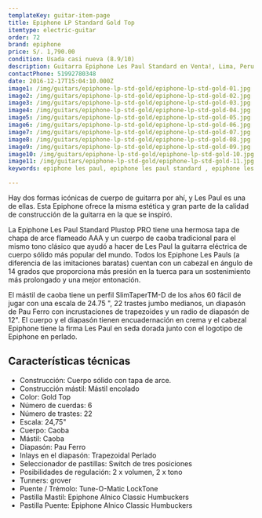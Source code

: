 ```yaml
---
templateKey: guitar-item-page
title: Epiphone LP Standard Gold Top
itemtype: electric-guitar
order: 72
brand: epiphone
price: S/. 1,790.00
condition: Usada casi nueva (8.9/10)
description: Guitarra Epiphone Les Paul Standard en Venta!, Lima, Peru
contactPhone: 51992780348
date: 2016-12-17T15:04:10.000Z
image1: /img/guitars/epiphone-lp-std-gold/epiphone-lp-std-gold-01.jpg
image2: /img/guitars/epiphone-lp-std-gold/epiphone-lp-std-gold-02.jpg
image3: /img/guitars/epiphone-lp-std-gold/epiphone-lp-std-gold-03.jpg
image4: /img/guitars/epiphone-lp-std-gold/epiphone-lp-std-gold-04.jpg
image5: /img/guitars/epiphone-lp-std-gold/epiphone-lp-std-gold-05.jpg
image6: /img/guitars/epiphone-lp-std-gold/epiphone-lp-std-gold-06.jpg
image7: /img/guitars/epiphone-lp-std-gold/epiphone-lp-std-gold-07.jpg
image8: /img/guitars/epiphone-lp-std-gold/epiphone-lp-std-gold-08.jpg
image9: /img/guitars/epiphone-lp-std-gold/epiphone-lp-std-gold-09.jpg
image10: /img/guitars/epiphone-lp-std-gold/epiphone-lp-std-gold-10.jpg
image11: /img/guitars/epiphone-lp-std-gold/epiphone-lp-std-gold-11.jpg
keywords: epiphone les paul, epiphone les paul standard , epiphone les paul standard

---
```


Hay dos formas icónicas de cuerpo de guitarra por ahí, y Les Paul es una de ellas. Esta Epiphone ofrece la misma estética y gran parte de la calidad de construcción de la guitarra en la que se inspiró.

La Epiphone Les Paul Standard Plustop PRO tiene una hermosa tapa de chapa de arce flameado AAA y un cuerpo de caoba tradicional para el mismo tono clásico que ayudó a hacer de Les Paul la guitarra eléctrica de cuerpo sólido más popular del mundo. Todos los Epiphone Les Pauls (a diferencia de las imitaciones baratas) cuentan con un cabezal en ángulo de 14 grados que proporciona más presión en la tuerca para un sostenimiento más prolongado y una mejor entonación. 

El mástil de caoba tiene un perfil SlimTaperTM-D de los años 60 fácil de jugar con una escala de 24.75 ", 22 trastes jumbo medianos, un diapasón de Pau Ferro con incrustaciones de trapezoides y un radio de diapasón de 12". El cuerpo y el diapasón tienen encuadernación en crema y el cabezal Epiphone tiene la firma Les Paul en seda dorada junto con el logotipo de Epiphone en perlado.


## Características técnicas

* Construcción: Cuerpo sólido con tapa de arce.
* Construcción mástil: Mástil encolado
* Color: Gold Top
* Número de cuerdas: 6
* Número de trastes: 22
* Escala: 24,75"
* Cuerpo: Caoba
* Mástil: Caoba
* Diapasón: Pau Ferro
* Inlays en el diapasón: Trapezoidal Perlado
* Seleccionador de pastillas: Switch de tres posiciones
* Posibilidades de regulación: 2 x volumen, 2 x tono
* Tunners: grover
* Puente / Trémolo: Tune-O-Matic LockTone
* Pastilla Mastil: Epiphone Alnico Classic Humbuckers
* Pastilla Puente: Epiphone Alnico Classic Humbuckers